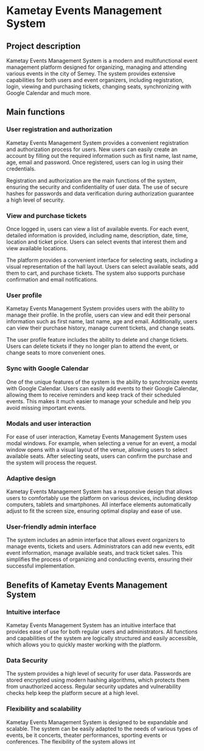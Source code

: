 # Kametay Events Management System

## Project description

Kametay Events Management System is a modern and multifunctional event management platform designed for organizing, managing and attending various events in the city of Semey. The system provides extensive capabilities for both users and event organizers, including registration, login, viewing and purchasing tickets, changing seats, synchronizing with Google Calendar and much more.

## Main functions

### User registration and authorization

Kametay Events Management System provides a convenient registration and authorization process for users. New users can easily create an account by filling out the required information such as first name, last name, age, email and password. Once registered, users can log in using their credentials.

Registration and authorization are the main functions of the system, ensuring the security and confidentiality of user data. The use of secure hashes for passwords and data verification during authorization guarantee a high level of security.

### View and purchase tickets

Once logged in, users can view a list of available events. For each event, detailed information is provided, including name, description, date, time, location and ticket price. Users can select events that interest them and view available locations.

The platform provides a convenient interface for selecting seats, including a visual representation of the hall layout. Users can select available seats, add them to cart, and purchase tickets. The system also supports purchase confirmation and email notifications.

### User profile

Kametay Events Management System provides users with the ability to manage their profile. In the profile, users can view and edit their personal information such as first name, last name, age and email. Additionally, users can view their purchase history, manage current tickets, and change seats.

The user profile feature includes the ability to delete and change tickets. Users can delete tickets if they no longer plan to attend the event, or change seats to more convenient ones.

### Sync with Google Calendar

One of the unique features of the system is the ability to synchronize events with Google Calendar. Users can easily add events to their Google Calendar, allowing them to receive reminders and keep track of their scheduled events. This makes it much easier to manage your schedule and help you avoid missing important events.

### Modals and user interaction

For ease of user interaction, Kametay Events Management System uses modal windows. For example, when selecting a venue for an event, a modal window opens with a visual layout of the venue, allowing users to select available seats. After selecting seats, users can confirm the purchase and the system will process the request.

### Adaptive design

Kametay Events Management System has a responsive design that allows users to comfortably use the platform on various devices, including desktop computers, tablets and smartphones. All interface elements automatically adjust to fit the screen size, ensuring optimal display and ease of use.

### User-friendly admin interface

The system includes an admin interface that allows event organizers to manage events, tickets and users. Administrators can add new events, edit event information, manage available seats, and track ticket sales. This simplifies the process of organizing and conducting events, ensuring their successful implementation.

## Benefits of Kametay Events Management System

### Intuitive interface

Kametay Events Management System has an intuitive interface that provides ease of use for both regular users and administrators. All functions and capabilities of the system are logically structured and easily accessible, which allows you to quickly master working with the platform.

### Data Security

The system provides a high level of security for user data. Passwords are stored encrypted using modern hashing algorithms, which protects them from unauthorized access. Regular security updates and vulnerability checks help keep the platform secure at a high level.

### Flexibility and scalability

Kametay Events Management System is designed to be expandable and scalable. The system can be easily adapted to the needs of various types of events, be it concerts, theater performances, sporting events or conferences. The flexibility of the system allows int
